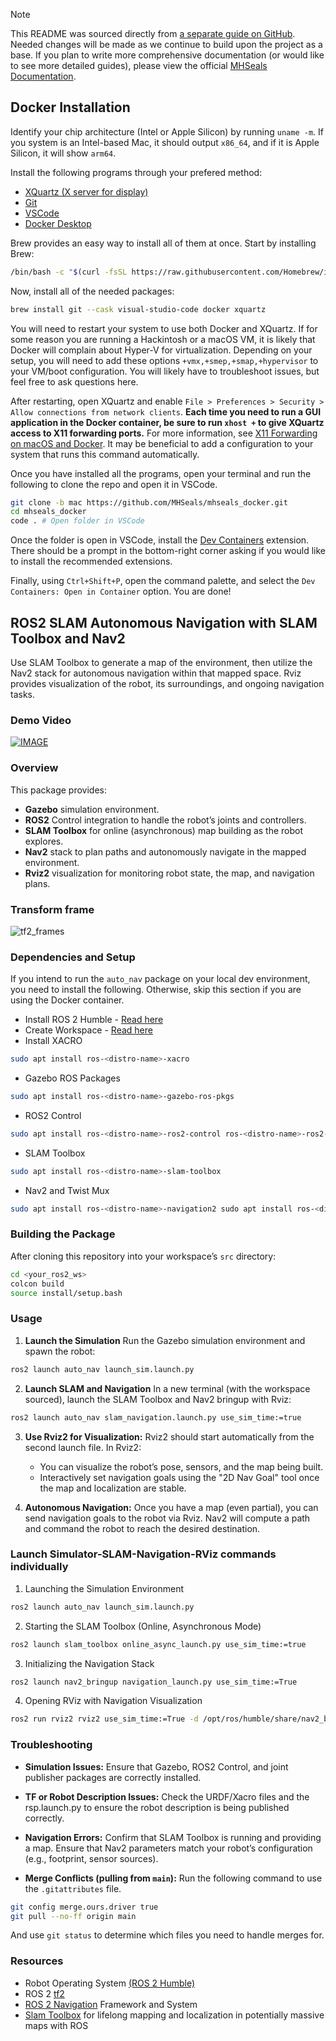 > [!NOTE]
> This README was sourced directly from [a separate guide on GitHub](https://github.com/taherfattahi/ros2-slam-auto-navigation). Needed changes will be made as we continue to build upon the project as a base. If you plan to write more comprehensive documentation (or would like to see more detailed guides), please view the official [MHSeals Documentation](https://docs.mhsroboboat.com).

## Docker Installation

Identify your chip architecture (Intel or Apple Silicon) by running `uname -m`. If you system is an Intel-based Mac, it should output `x86_64`, and if it is Apple Silicon, it will show `arm64`.

Install the following programs through your prefered method:
- [XQuartz (X server for display)](https://www.xquartz.org/)
- [Git](https://git-scm.com/downloads)
- [VSCode](https://code.visualstudio.com/)
- [Docker Desktop](https://docs.docker.com/desktop/release-notes/) 

Brew provides an easy way to install all of them at once. Start by installing Brew:
```bash
/bin/bash -c "$(curl -fsSL https://raw.githubusercontent.com/Homebrew/install/HEAD/install.sh)"
```

Now, install all of the needed packages:
```bash
brew install git --cask visual-studio-code docker xquartz
```

You will need to restart your system to use both Docker and XQuartz. If for some reason you are running a Hackintosh or a macOS VM, it is likely that Docker will complain about Hyper-V for virtualization. Depending on your setup, you will need to add these options `+vmx,+smep,+smap,+hypervisor` to your VM/boot configuration. You will likely have to troubleshoot issues, but feel free to ask questions here. 

After restarting, open XQuartz and enable `File > Preferences > Security > Allow connections from network clients`. **Each time you need to run a GUI application in the Docker container, be sure to run `xhost +` to give XQuartz access to X11 forwarding ports.** For more information, see [X11 Forwarding on macOS and Docker](https://gist.github.com/sorny/969fe55d85c9b0035b0109a31cbcb088). It may be beneficial to add a configuration to your system that runs this command automatically.

Once you have installed all the programs, open your terminal and run the following to clone the repo and open it in VSCode.

```bash
git clone -b mac https://github.com/MHSeals/mhseals_docker.git
cd mhseals_docker
code . # Open folder in VSCode
```

Once the folder is open in VSCode, install the [Dev Containers](https://marketplace.visualstudio.com/items?itemName=ms-vscode-remote.remote-containers) extension. There should be a prompt in the bottom-right corner asking if you would like to install the recommended extensions.

Finally, using `Ctrl+Shift+P`, open the command palette, and select the `Dev Containers: Open in Container` option. You are done!

## ROS2 SLAM Autonomous Navigation with SLAM Toolbox and Nav2

Use SLAM Toolbox to generate a map of the environment, then utilize the Nav2 stack for autonomous navigation within that mapped space. Rviz provides visualization of the robot, its surroundings, and ongoing navigation tasks.

### Demo Video
[![IMAGE](images/image_thumbnail.png)](https://youtu.be/-g2nmHqZfgc?si=NTKtegcQCZkt2e99)


### Overview

This package provides:
- **Gazebo** simulation environment.
- **ROS2** Control integration to handle the robot’s joints and controllers.
- **SLAM Toolbox** for online (asynchronous) map building as the robot explores.
- **Nav2** stack to plan paths and autonomously navigate in the mapped environment.
- **Rviz2** visualization for monitoring robot state, the map, and navigation plans.

### Transform frame
![tf2_frames](images/tf2_frames.png)


### Dependencies and Setup

If you intend to run the `auto_nav` package on your local dev environment, you need to install the following. Otherwise, skip this section if you are using the Docker container.

-  Install ROS 2 Humble - [Read here](https://docs.ros.org/en/humble/Installation.html)
-  Create Workspace - [Read here](https://docs.ros.org/en/humble/Tutorials/Beginner-Client-Libraries/Creating-A-Workspace/Creating-A-Workspace.html)
-  Install XACRO 
```sh
sudo apt install ros-<distro-name>-xacro 
```
- Gazebo ROS Packages
```sh
sudo apt install ros-<distro-name>-gazebo-ros-pkgs
```
- ROS2 Control
```sh
sudo apt install ros-<distro-name>-ros2-control ros-<distro-name>-ros2-controllers ros-<distro-name>-gazebo-ros2-control
```
- SLAM Toolbox
```sh
sudo apt install ros-<distro-name>-slam-toolbox
```
- Nav2 and Twist Mux 
```sh
sudo apt install ros-<distro-name>-navigation2 sudo apt install ros-<distro-name>-nav2-bringup sudo apt install ros-<distro-name>-twist-mux
```

### Building the Package
After cloning this repository into your workspace’s ```src``` directory:
```sh
cd <your_ros2_ws>
colcon build
source install/setup.bash
```

### Usage

1. **Launch the Simulation**
Run the Gazebo simulation environment and spawn the robot:

```sh
ros2 launch auto_nav launch_sim.launch.py
```

2. **Launch SLAM and Navigation**
In a new terminal (with the workspace sourced), launch the SLAM Toolbox and Nav2 bringup with Rviz:
```sh
ros2 launch auto_nav slam_navigation.launch.py use_sim_time:=true
```

3. **Use Rviz2 for Visualization:** Rviz2 should start automatically from the second launch file. In Rviz2:
   - You can visualize the robot’s pose, sensors, and the map being built.
   - Interactively set navigation goals using the "2D Nav Goal" tool once the map and localization are stable.

4. **Autonomous Navigation:** Once you have a map (even partial), you can send navigation goals to the robot via Rviz. Nav2 will compute a path and command the robot to reach the desired destination.

### Launch Simulator-SLAM-Navigation-RViz commands individually

1. Launching the Simulation Environment
```sh
ros2 launch auto_nav launch_sim.launch.py
```
2. Starting the SLAM Toolbox (Online, Asynchronous Mode)
```sh
ros2 launch slam_toolbox online_async_launch.py use_sim_time:=true
```
3. Initializing the Navigation Stack
```sh
ros2 launch nav2_bringup navigation_launch.py use_sim_time:=True
```
4. Opening RViz with Navigation Visualization
```sh
ros2 run rviz2 rviz2 use_sim_time:=True -d /opt/ros/humble/share/nav2_bringup/rviz/nav2_default_view.rviz
```

### Troubleshooting
- **Simulation Issues:**
  Ensure that Gazebo, ROS2 Control, and joint publisher packages are correctly installed.

- **TF or Robot Description Issues:**
Check the URDF/Xacro files and the rsp.launch.py to ensure the robot description is being published correctly.

- **Navigation Errors:**
Confirm that SLAM Toolbox is running and providing a map. Ensure that Nav2 parameters match your robot’s configuration (e.g., footprint, sensor sources).

- **Merge Conflicts (pulling from `main`):**
Run the following command to use the `.gitattributes` file.
```bash
git config merge.ours.driver true
git pull --no-ff origin main
```

And use `git status` to determine which files you need to handle merges for.
### Resources

- Robot Operating System [(ROS 2 Humble)](https://docs.ros.org/en/humble/index.html)
- ROS 2 [tf2](https://docs.ros.org/en/humble/Tutorials/Intermediate/Tf2/Introduction-To-Tf2.html)
- [ROS 2 Navigation](https://github.com/ros-navigation/navigation2/) Framework and System
- [Slam Toolbox](https://github.com/SteveMacenski/slam_toolbox) for lifelong mapping and localization in potentially massive maps with ROS
